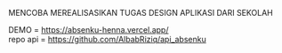 MENCOBA MEREALISASIKAN TUGAS DESIGN APLIKASI DARI SEKOLAH

DEMO = https://absenku-henna.vercel.app/
<br/>
repo api = https://github.com/AlbabRiziq/api_absenku
